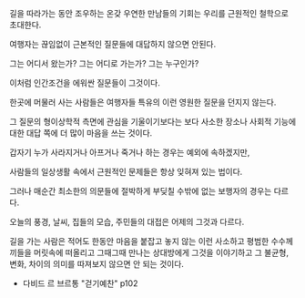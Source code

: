 길을 따라가는 동안 조우하는 온갖 우연한 만남들의 기회는 우리를 근원적인 철학으로 초대한다. 

여행자는 끊임없이 근본적인 질문들에 대답하지 않으면 안된다. 

그는 어디서 왔는가? 그는 어디로 가는가? 그는 누구인가? 

이처럼 인간조건을 에워싼 질문들이 그것이다. 

한곳에 머물러 사는 사람들은 여행자들 특유의 이런 영원한 질문을 던지지 않는다. 

그 질문의 형이상학적 측면에 관심을 기울이기보다는 보다 사소한 장소나 사회적 기능에 대한 대답 쪽에 더 많이 마음을 쓰는 것이다. 

갑자기 누가 사라지거나 아프거나 죽거나 하는 경우는 예외에 속하겠지만, 

사람들의 일상생활 속에서 근원적인 문제들은 항상 잊혀져 있는 법이다. 

그러나 매순간 최소한의 의문들에 절박하게 부딪칠 수밖에 없는 보행자의 경우는 다르다. 

오늘의 풍경, 날씨, 집들의 모습, 주민들의 대접은 어제의 그것과 다르다. 

길을 가는 사람은 적어도 한동안 마음을 붙잡고 놓지 않는 이런 사소하고 평범한 수수께끼들을 머릿속에 떠올리고 그때그때 만나는 상대방에게 그것을 이야기하고 그 불균형, 변화, 차이의 의미를 따져보지 않으면 안 되는 것이다. 

- 다비드 르 브르통 "걷기예찬" p102
